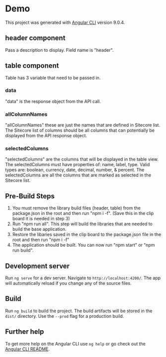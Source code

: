 # Demo

This project was generated with [Angular CLI](https://github.com/angular/angular-cli) version 9.0.4.

## header component

Pass a description to display. Field name is "header".

## table component

Table has 3 variable that need to be passed in.

### data

"data" is the response object from the API call.

### allColumnNames

"allColumnNames" these are just the names that are defined in Sitecore list. 
The Sitecore list of columns should be all columns that can potentially be displayed from the API response object.

### selectedColumns

"selectedColumns" are the columns that will be displayed in the table view. The selectedColumns must have properties of: name, label, type. 
Valid types are: boolean, currency, date, decimal, number, & percent.
The selectedColumns are all the columns that are marked as selected in the Sitecore list.

## Pre-Build Steps

1) You must remove the library build files (header, table) from the package.json in the root and then run "npm i -f".
    (Save this in the clip board it is needed in step 3)
2) Run "npm run all". This step will build the libraries that are needed to build the base application.
3) Restore the libaries saved in the clip board to the package.json file in the root and then run "npm i -f"
4) The application should be built. You can now run "npm start" or "npm run build".

## Development server

Run `ng serve` for a dev server. Navigate to `http://localhost:4200/`. The app will automatically reload if you change any of the source files.

## Build

Run `ng build` to build the project. The build artifacts will be stored in the `dist/` directory. Use the `--prod` flag for a production build.

## Further help

To get more help on the Angular CLI use `ng help` or go check out the [Angular CLI README](https://github.com/angular/angular-cli/blob/master/README.md).
